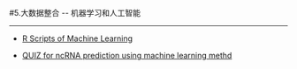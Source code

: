 
#5.大数据整合 -- 机器学习和人工智能 

---

* [R Scripts of Machine Learning](https://github.com/lulab/PI/tree/master/Rscript/machine_learning)

* [QUIZ for ncRNA prediction using machine learning methd](https://www.jianguoyun.com/p/Dam5hOYQ0NLuBRj4kQ4#dir=%2Fquiz%2FRNAfinder%20-%20Genome%20Annotation::mode=0)



